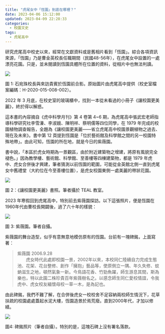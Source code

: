 ```yaml
---
title: "虎尾女中「恆園」到底在哪裡？"
date: 2023-04-06 15:12:00
updated: 2023-04-09 22:28:33
categories:
  - 校園文史
tags:
  - 虎尾高中
---
```


研究虎尾高中校史以來，經常在文獻資料或是舊相片看到「恆園」。綜合各項資訊來源，「恆園」乃是曹金英校長任職期間（民國48-56年），在虎尾女中設置的一處漂亮花園。只是，並未閱讀到恆園具體所在位置的資料，從相片中也無法判讀。

![](/img/ever-garden-1.webp)

圖 1: 石宛珠校長與來訪貴賓於恆園前合影。原始圖片由虎尾高中提供（校史室檔案編碼：H-2020-015-008-002）。

2022 年 3 月底，在校史室的玻璃櫃中，找到一本從未看過的小冊子《讓校園更美麗》，終於得以解惑。

這本書的內容摘自《虎中科學月刊》第 4 卷第 4~6 期，為虎尾高中張武宏老師指導科學研究社李雪溱、李淑娥、陳明祥、蔡明儒等四位同學，在 1979 年完成的校園植物調查報告，全題為《讓校園更美麗——省立虎尾高中校園景觀植物之過去、現在及未來》。書中第 12 頁提到恆園是「位於藝術館及科學館之間的另一校園特殊地帶」。由此可知，恆園的所在地，就是今日的紫薇園。

書中說，「本區於虎女時期為一景觀區，由於附近建築物之增建，將原有風貌完全褪色。」因為教學樓、藝術館、科學館、至善樓等四棟建築物，都是 1979 年虎中、虎女合併後才興建，筆者猜測以前恆園的範圍，可能從金英館北側一直到虎尾女中舊禮堂（大約位在今至善樓位置），是虎女校園東側一處美麗的帶狀花園。

![](/img/ever-garden-2.webp)

圖 2：《讓校園更美麗》書照。筆者攝於 TEAL 教室。

2023 年寒假回到虎尾高中，特別前去紫薇園探訪。以下這張照片，便是恆園在1960年代由曹校長開闢後，過了六十年的樣貌：

![](/img/ever-garden-3.webp)

圖 3: 紫薇園。筆者自攝。

紫薇園的舞台造型，似乎有意無意地模仿原有的恆園。台前有一塊碑銘，上面寫著：

> 紫薇園 2006.9.28  
> 　　虎女時代此處即校園一景，2002年以來，本校同仁陸續自力完成生態池、花架、花台整修、創作「擁抱」藝品等，使原側立一隅、年久失修、蚊蚋滋生之地，頓然氣象一新。今鳥語花香、竹勁魚躍，師生游息其間，斯為樂也，特以此園二株珍貴百年紫薇樹名之。以感念師生同仁愛校情誼，令我虎中、虎女校友緬懷母校一草一木，是為記也。

由此碑銘，我們不難了解，在合併後虎女一校校舍不足容納兩校師生情況下，花草扶疏的校園處處蓋起水泥大樓，恆園造景於焉荒廢。直到2000年代，才加以修繕。

![](/img/ever-garden-4.webp)

圖4: 碑銘照片（筆者自攝）。特別的是，這塊石碑上沒有署名落款。